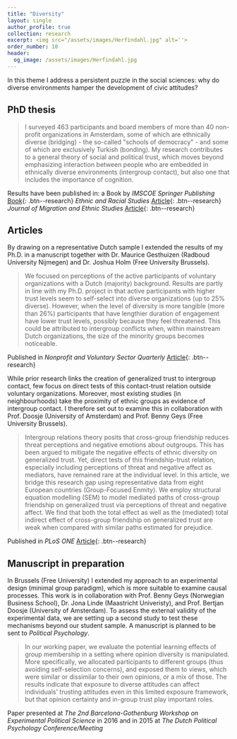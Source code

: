 ```yaml
---
title: "Diversity"
layout: single
author_profile: true
collection: research
excerpt: <img src="/assets/images/Herfindahl.jpg" alt=''>
order_number: 10
header: 
  og_image: /assets/images/Herfindahl.jpg
---
```


In this theme I address a persistent puzzle in the social sciences: why do diverse environments hamper the development of civic attitudes?

## PhD thesis
> I surveyed 463 participants and board members of more than 40 non-profit organizations in Amsterdam, some of which are ethnically diverse (bridging) - the so-called "schools of democracy" - and some of which are exclusively Turkish (bonding). My research contributes to a general theory of social and political trust, which moves beyond emphasizing interaction between people who are embedded in ethnically diverse environments (intergroup contact), but also one that includes the importance of cognition. 

Results have been published in: 
a Book by <i>IMSCOE Springer Publishing</i> [Book](https://link.springer.com/book/10.1007/978-3-319-44243-3){: .btn--research}
<i>Ethnic and Racial Studies</i> [Article](https://doi.org/10.1080/01419870.2013.826811){: .btn--research}
<i>Journal of Migration and Ethnic Studies</i> [Article](https://doi.org/10.1080/1369183X.2015.1053851){: .btn--research} 


## Articles

By drawing on a representative Dutch sample I extended the results of my Ph.D. in a manuscript together with Dr. Maurice Gesthuizen (Radboud University Nijmegen) and Dr. Joshua Holm (Free University Brussels).
> We focused on perceptions of the active participants of voluntary organizations with a Dutch (majority) background. Results are partly in line with my Ph.D. project in that active participants with higher trust levels seem to self-select into diverse organizations (up to 25% diverse). However, when the level of diversity is more tangible (more than 26%) participants that have lengthier duration of engagement have lower trust levels, possibly because they feel threatened. This could be attributed to intergroup conflicts when, within mainstream Dutch organizations, the size of the minority groups becomes noticeable.

Published in <i>Nonprofit and Voluntary Sector Quarterly</i> [Article](https://doi.org/10.1177/0899764018764328){: .btn--research}

While prior research links the creation of generalized trust to intergroup contact, few focus on direct tests of this contact-trust relation outside voluntary organizations. Moreover, most existing studies (in neighbourhoods) take the proximity of ethnic groups as evidence of intergroup contact. I therefore set out to examine this in collaboration with Prof. Doosje (University of Amsterdam) and Prof. Benny Geys (Free University Brussels).
>Intergroup relations theory posits that cross-group friendship reduces threat perceptions and negative emotions about outgroups. This has been argued to mitigate the negative effects of ethnic diversity on generalized trust. Yet, direct tests of this friendship-trust relation, especially including perceptions of threat and negative affect as mediators, have remained rare at the individual level. In this article, we bridge this research gap using representative data from eight European countries (Group-Focused Enmity). We employ structural equation modelling (SEM) to model mediated paths of cross-group friendship on generalized trust via perceptions of threat and negative affect. We find that both the total effect as well as the (mediated) total indirect effect of cross-group friendship on generalized trust are weak when compared with similar paths estimated for prejudice.

Published in <i>PLoS ONE</i> [Article](https://doi.org/10.1371/journal.pone.0245983){: .btn--research}

## Manuscript in preparation

In Brussels (Free University) I extended my approach to an experimental design (minimal group paradigm), which is more suitable to examine causal processes. This work is in collaboration with Prof. Benny Geys (Norwegian Business School), Dr. Jona Linde (Maastricht Univeristy), and Prof. Bertjan Doosje (University of Amsterdam). To assess the external validity of the experimental data, we are setting up a second study to test these mechanisms beyond our student sample. A manuscript is planned to be sent to <i>Political Psychology</i>.
>In our working paper, we evaluate the potential learning effects of group membership in a setting where opinion diversity is manipulated. More specifically, we allocated participants to different groups (thus avoiding self-selection concerns), and exposed them to views, which were similar or dissimilar to their own opinions, or a mix of those. The results indicate that exposure to diverse attitudes can affect individuals' trusting attitudes even in this limited exposure framework, but that opinion certainty and in-group trust play important roles. 

Paper presented at <i>The 2nd Barcelona-Gothenburg Workshop on Experimental Political Science</i> in 2016 and in 2015 at <i>The Dutch Political Psychology Conference/Meeting</i>
